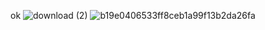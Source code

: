 ok
![download (2)](https://github.com/user-attachments/assets/b169f9a3-3732-4f5c-8e42-b1996e217774)
![b19e0406533ff8ceb1a99f13b2da26fa](https://github.com/user-attachments/assets/7a33c05b-cb02-410d-b80f-70136249e1ad)
